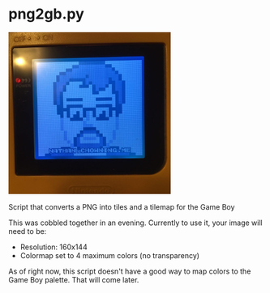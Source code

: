 # png2gb.py

![yesimnathan](https://raw.githubusercontent.com/nchowning/png2gb/master/example.png)

Script that converts a PNG into tiles and a tilemap for the Game Boy

This was cobbled together in an evening. Currently to use it, your image will need to be:

- Resolution: 160x144
- Colormap set to 4 maximum colors (no transparency)

As of right now, this script doesn't have a good way to map colors to the Game Boy palette. That will come later.
